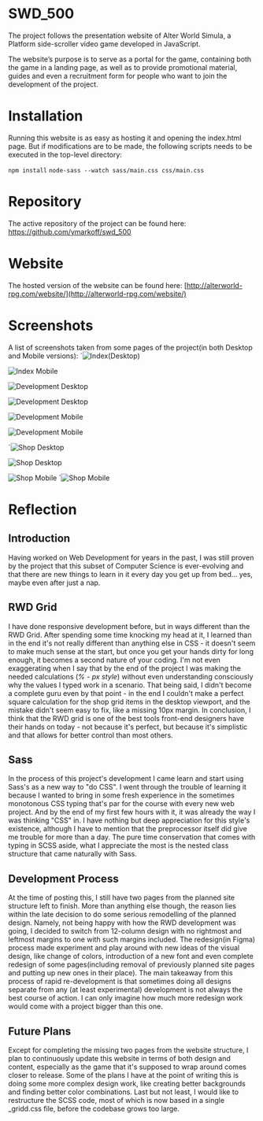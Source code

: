 # SWD_500
The project follows the presentation website of Alter World Simula, a Platform side-scroller video game developed in JavaScript.

The website’s purpose is to serve as a portal for the game, containing both the game in a landing page, as well as to provide promotional material, guides and even a recruitment form for people who want to join the development of the project.

# Installation
Running this website is as easy as hosting it and opening the index.html page. But if modifications are to be made, the following scripts needs to be executed in the top-level directory:

`npm install`
`node-sass --watch sass/main.css css/main.css`

# Repository
The active repository of the project can be found here:
https://github.com/ymarkoff/swd_500

# Website
The hosted version of the website can be found here:
[http://alterworld-rpg.com/website/](http://alterworld-rpg.com/website/)

# Screenshots
A list of screenshots taken from some pages of the project(in both Desktop and Mobile versions):
`![Index(Desktop)](http://alterworld-rpg.com/website/screenshots/index_desktop.png)


![Index Mobile](http://alterworld-rpg.com/website/screenshots/index_mobile.png)

![Development Desktop](http://alterworld-rpg.com/website/screenshots/development_desktop_1.png)

![Development Desktop](http://alterworld-rpg.com/website/screenshots/development_desktop_2.png)

![Development Mobile](http://alterworld-rpg.com/website/screenshots/development_mobile_1.png)

![Development Mobile](http://alterworld-rpg.com/website/screenshots/development_mobile_2.png)

`![Shop Desktop](http://alterworld-rpg.com/website/screenshots/shop_desktop_1.png)

![Shop Desktop](http://alterworld-rpg.com/website/screenshots/shop_desktop_2.png)

![Shop Mobile](http://alterworld-rpg.com/website/screenshots/shop_mobile_1.png)
`![Shop Mobile](http://alterworld-rpg.com/website/screenshots/shop_mobile_2.png)



# Reflection

## Introduction
Having worked on Web Development for years in the past, I was still proven by the project that this subset of Computer Science is ever-evolving and that there are new things to learn in it every day you get up from bed... yes, maybe even after just a nap.

## RWD Grid
I have done responsive development before, but in ways different than the RWD Grid. After spending some time knocking my head at it, I learned than in the end it's not really different than anything else in CSS - it doesn't seem to make much sense at the start, but once you get your hands dirty for long enough, it becomes a second nature of your coding. I'm not even exaggerating when I say that by the end of the project I was making the needed calculations (*% - px style*) without even understanding consciously why the values I typed work in a scenario. That being said, I didn't become a complete guru even by that point - in the end I couldn't make a perfect square calculation for the shop grid items in the desktop viewport, and the mistake didn't seem easy to fix, like a missing 10px margin.
In conclusion, I think that the RWD grid is one of the best tools front-end designers have their hands on today - not because it's perfect, but because it's simplistic and that allows for better control than most others.

## Sass
In the process of this project's development I came learn and start using Sass's as a new way to "do CSS". I went through the trouble of learning it because I wanted to bring in some fresh experience in the sometimes monotonous CSS typing that's par for the course with every new web project. And by the end of my first few hours with it, it was already the way I was thinking "CSS" in. I have nothing but deep appreciation for this style's existence, although I have to mention that the preprocessor itself did give me trouble for more than a day. The pure time conservation that comes with typing in SCSS aside, what I appreciate the most is the nested class structure that came naturally with Sass.

## Development Process
At the time of posting this, I still have two pages from the planned site structure left to finish. More than anything else though, the reason lies within the late decision to do some serious remodelling of the planned design. Namely, not being happy with how the RWD development was going, I decided to switch from 12-column design with no rightmost and leftmost margins to one with such margins included. The redesign(in Figma) process made experiment and play around with new ideas of the visual design, like change of colors, introduction of a new font and even complete redesign of some pages(including removal of previously planned site pages and putting up new ones in their place). The main takeaway from this process of rapid re-development is that sometimes doing all designs separate from any (at least experimental) development is not always the best course of action. I can only imagine how much more redesign work would come with a project bigger than this one.

##  Future Plans
Except for completing the missing two pages from the website structure, I plan to continuously update this website in terms of both design and content, especially as the game that it's supposed to wrap around comes closer to release. Some of the plans I have at the point of writing this is doing some more complex design work, like creating better backgrounds and finding better color combinations. Last but not least, I would like to restructure the SCSS code, most of which is now based in a single _gridd.css file, before the codebase grows too large.